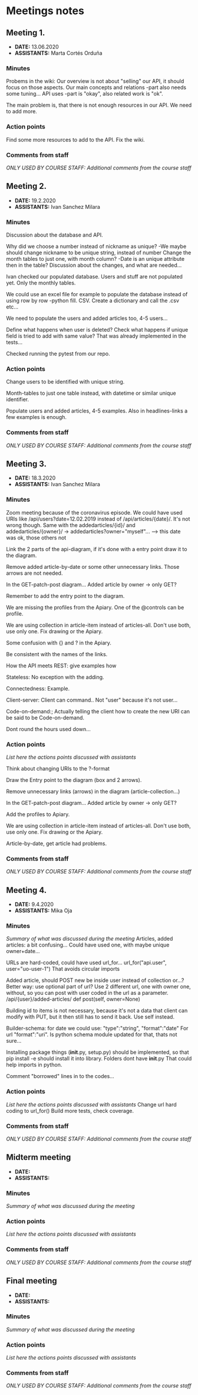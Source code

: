 # Meetings notes

## Meeting 1.
* **DATE:** 13.06.2020
* **ASSISTANTS:** Marta Cortés Orduña

### Minutes

Probems in the wiki:
Our overview is not about "selling" our API, it should focus on those aspects.
Our main concepts and relations -part also needs some tuning...
API uses -part is "okay", also related work is "ok".

The main problem is, that there is not enough resources in our API.
We need to add more.

### Action points

Find some more resources to add to the API.
Fix the wiki.


### Comments from staff
*ONLY USED BY COURSE STAFF: Additional comments from the course staff*

## Meeting 2.
* **DATE:** 19.2.2020
* **ASSISTANTS:** Ivan Sanchez Milara

### Minutes
Discussion about the database and API.

Why did we choose a number instead of nickname as unique?
-We maybe should change nickname to be unique string, instead of number
Change the month tables to just one, with month column?
-Date is an unique attribute then in the table?
Discussion about the changes, and what are needed...

Ivan checked our populated database.
Users and stuff are not populated yet.
Only the monthly tables.

We could use an excel file for example to populate the database instead of
using row by row -python fill. CSV.
Create a dictionary and call the .csv etc...

We need to populate the users and added articles too, 4-5 users...

Define what happens when user is deleted?
Check what happens if unique field is tried to add with same value?
That was already implemented in the tests...

Checked running the pytest from our repo.

### Action points
Change users to be identified with unique string.

Month-tables to just one table instead, with datetime or similar unique identifier.

Populate users and added articles, 4-5 examples.
Also in headlines-links a few examples is enough.

### Comments from staff
*ONLY USED BY COURSE STAFF: Additional comments from the course staff*

## Meeting 3.
* **DATE:** 18.3.2020
* **ASSISTANTS:** Ivan Sanchez Milara

### Minutes
Zoom meeting because of the coronavirus episode.
We could have used URIs like /api/users?date=12.02.2019 instead of /api/articles/{date}/.
It's not wrong though.
Same with the addedarticles/{id}/ and addedarticles/{owner}/ -> addedarticles?owner="myself"...
 --> this date was ok, those others not
 
Link the 2 parts of the api-diagram, if it's done with a entry point draw it to the diagram.

Remove added article-by-date or some other unnecessary links.
Those arrows are not needed.

In the GET-patch-post diagram...
Added article by owner -> only GET?

Remember to add the entry point to the diagram.

We are missing the profiles from the Apiary.
One of the @controls can be profile.

We are using collection in article-item instead of articles-all.
Don't use both, use only one. Fix drawing or the Apiary.

Some confusion with {} and ? in the Apiary.

Be consistent with the names of the links.

How the API meets REST:
 give examples how

 Stateless: No exception with the adding.
 
 Connectedness: Example.

Client-server: Client can command.. Not "user" because it's not user...

Code-on-demand:;
 Actually telling the client how to create the new URI can be said to be Code-on-demand.
 
Dont round the hours used down...

### Action points
*List here the actions points discussed with assistants*

Think about changing URIs to the ?-format

Draw the Entry point to the diagram (box and 2 arrows).

Remove unnecessary links (arrows) in the diagram (article-collection...)

In the GET-patch-post diagram...
Added article by owner -> only GET?

Add the profiles to Apiary.

We are using collection in article-item instead of articles-all.
Don't use both, use only one. Fix drawing or the Apiary.

Article-by-date, get article had problems.


### Comments from staff
*ONLY USED BY COURSE STAFF: Additional comments from the course staff*

## Meeting 4.
* **DATE:** 9.4.2020
* **ASSISTANTS:** Mika Oja

### Minutes
*Summary of what was discussed during the meeting*
Articles, added articles:
a bit confusing...
Could have used one, with maybe unique owner+date...


URLs are hard-coded, could have used url_for...
url_for("api.user", user="uo-user-1")
That avoids circular imports

Added article, should POST new be inside user instead of collection or...?
Better way: use optional part of url?
Use 2 different url, one with owner one, without, so you can post with user coded in the url as a parameter. 
/api/{user}/added-articles/
def post(self, owner=None)

Building id to items is not necessary, because it's not a data that client can modify with PUT, but it then still has to send it back. Use self instead.

Builder-schema: for date we could use:
    "type":"string",
    "format":"date"
For url "format":"uri".
Is python schema module updated for that, thats not sure...

Installing package things (__init__.py, setup.py) should be implemented, so that 
pip install -e should install it into library.
Folders dont have __init__.py
That could help imports in python.

Comment "borrowed" lines in to the codes...

### Action points
*List here the actions points discussed with assistants*
Change url hard coding to url_for()
Build more tests, check coverage.

### Comments from staff
*ONLY USED BY COURSE STAFF: Additional comments from the course staff*

## Midterm meeting
* **DATE:**
* **ASSISTANTS:**

### Minutes
*Summary of what was discussed during the meeting*

### Action points
*List here the actions points discussed with assistants*


### Comments from staff
*ONLY USED BY COURSE STAFF: Additional comments from the course staff*

## Final meeting
* **DATE:**
* **ASSISTANTS:**

### Minutes
*Summary of what was discussed during the meeting*

### Action points
*List here the actions points discussed with assistants*


### Comments from staff
*ONLY USED BY COURSE STAFF: Additional comments from the course staff*

